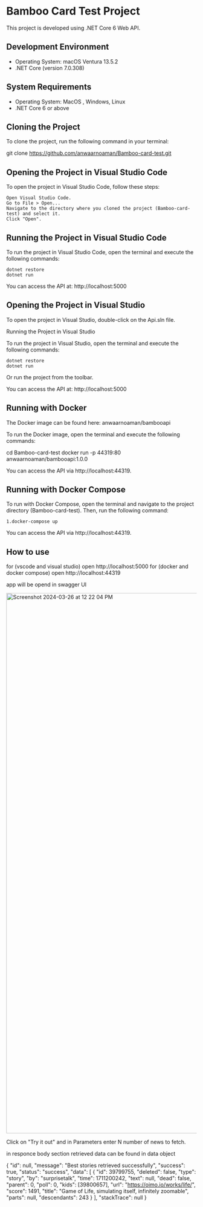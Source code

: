# Bamboo Card Test Project

This project is developed using .NET Core 6 Web API.

## Development Environment

- Operating System: macOS Ventura 13.5.2
- .NET Core (version 7.0.308)

## System Requirements

- Operating System: MacOS , Windows, Linux
- .NET Core 6 or above

## Cloning the Project

To clone the project, run the following command in your terminal:

git clone https://github.com/anwaarnoaman/Bamboo-card-test.git

## Opening the Project in Visual Studio Code

To open the project in Visual Studio Code, follow these steps:

    Open Visual Studio Code.
    Go to File > Open...
    Navigate to the directory where you cloned the project (Bamboo-card-test) and select it.
    Click "Open".

## Running the Project in Visual Studio Code

To run the project in Visual Studio Code, open the terminal and execute the following commands:

    dotnet restore
    dotnet run

You can access the API at: http://localhost:5000

## Opening the Project in Visual Studio

To open the project in Visual Studio, double-click on the Api.sln file.

Running the Project in Visual Studio

To run the project in Visual Studio, open the terminal and execute the following commands:

    dotnet restore
    dotnet run

Or run the project from the toolbar.

You can access the API at: http://localhost:5000

## Running with Docker

The Docker image can be found here: anwaarnoaman/bambooapi

To run the Docker image, open the terminal and execute the following commands:

cd Bamboo-card-test
docker run -p 44319:80 anwaarnoaman/bambooapi:1.0.0

You can access the API via http://localhost:44319.

## Running with Docker Compose

To run with Docker Compose, open the terminal and navigate to the project directory (Bamboo-card-test). Then, run the following command:

    1.docker-compose up

You can access the API via http://localhost:44319.

## How to use

for (vscode and visual studio) open http://localhost:5000
for (docker and docker compose) open http://localhost:44319

app will be opend in swagger UI

<img width="1429" alt="Screenshot 2024-03-26 at 12 22 04 PM" src="https://github.com/anwaarnoaman/Bamboo-card-test/assets/37085691/78ea83d6-a1b3-4ae3-a893-1d1ec65c6b0e">

Click on "Try it out" and in Parameters enter N number of news to fetch.

in responce body section retrieved data can be found in data object

{
  "id": null,
  "message": "Best stories retrieved successfully",
  "success": true,
  "status": "success",
  "data": [
    {
      "id": 39799755,
      "deleted": false,
      "type": "story",
      "by": "surprisetalk",
      "time": 1711200242,
      "text": null,
      "dead": false,
      "parent": 0,
      "poll": 0,
      "kids": [39800657],
      "url": "https://oimo.io/works/life/",
      "score": 1491,
      "title": "Game of Life, simulating itself, infinitely zoomable",
      "parts": null,
      "descendants": 243
    }
  ],
  "stackTrace": null
}






